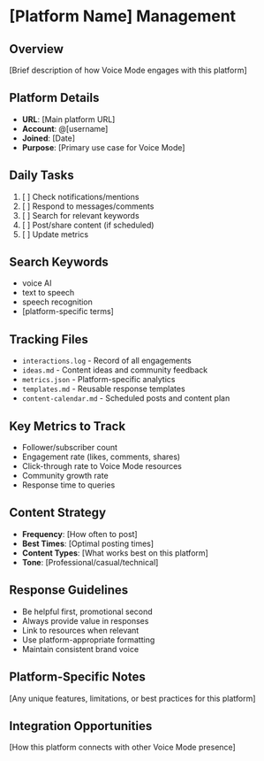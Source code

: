 # [Platform Name] Management

## Overview
[Brief description of how Voice Mode engages with this platform]

## Platform Details
- **URL**: [Main platform URL]
- **Account**: @[username]
- **Joined**: [Date]
- **Purpose**: [Primary use case for Voice Mode]

## Daily Tasks
1. [ ] Check notifications/mentions
2. [ ] Respond to messages/comments
3. [ ] Search for relevant keywords
4. [ ] Post/share content (if scheduled)
5. [ ] Update metrics

## Search Keywords
- voice AI
- text to speech
- speech recognition
- [platform-specific terms]

## Tracking Files
- `interactions.log` - Record of all engagements
- `ideas.md` - Content ideas and community feedback
- `metrics.json` - Platform-specific analytics
- `templates.md` - Reusable response templates
- `content-calendar.md` - Scheduled posts and content plan

## Key Metrics to Track
- Follower/subscriber count
- Engagement rate (likes, comments, shares)
- Click-through rate to Voice Mode resources
- Community growth rate
- Response time to queries

## Content Strategy
- **Frequency**: [How often to post]
- **Best Times**: [Optimal posting times]
- **Content Types**: [What works best on this platform]
- **Tone**: [Professional/casual/technical]

## Response Guidelines
- Be helpful first, promotional second
- Always provide value in responses
- Link to resources when relevant
- Use platform-appropriate formatting
- Maintain consistent brand voice

## Platform-Specific Notes
[Any unique features, limitations, or best practices for this platform]

## Integration Opportunities
[How this platform connects with other Voice Mode presence]